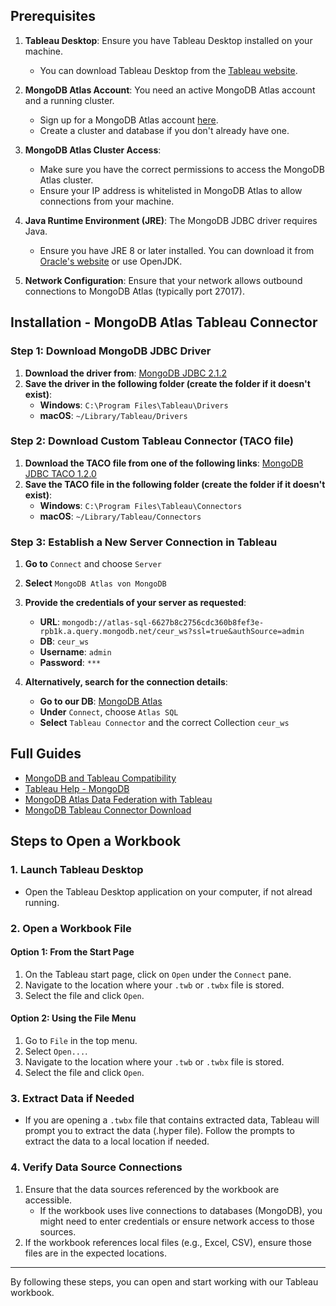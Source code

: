 ## Prerequisites
1. **Tableau Desktop**: Ensure you have Tableau Desktop installed on your machine.
   - You can download Tableau Desktop from the [Tableau website](https://www.tableau.com/products/desktop).
   
2. **MongoDB Atlas Account**: You need an active MongoDB Atlas account and a running cluster.
   - Sign up for a MongoDB Atlas account [here](https://www.mongodb.com/cloud/atlas).
   - Create a cluster and database if you don't already have one.

3. **MongoDB Atlas Cluster Access**:
   - Make sure you have the correct permissions to access the MongoDB Atlas cluster.
   - Ensure your IP address is whitelisted in MongoDB Atlas to allow connections from your machine.

4. **Java Runtime Environment (JRE)**: The MongoDB JDBC driver requires Java.
   - Ensure you have JRE 8 or later installed. You can download it from [Oracle's website](https://www.oracle.com/java/technologies/javase-downloads.html) or use OpenJDK.

5. **Network Configuration**: Ensure that your network allows outbound connections to MongoDB Atlas (typically port 27017).

## Installation - MongoDB Atlas Tableau Connector

### Step 1: Download MongoDB JDBC Driver
1. **Download the driver from**: [MongoDB JDBC 2.1.2](https://repo1.maven.org/maven2/org/mongodb/mongodb-jdbc/2.1.2/)
2. **Save the driver in the following folder (create the folder if it doesn't exist)**:
   - **Windows**: `C:\Program Files\Tableau\Drivers`
   - **macOS**: `~/Library/Tableau/Drivers`

### Step 2: Download Custom Tableau Connector (TACO file)
1. **Download the TACO file from one of the following links**: [MongoDB JDBC TACO 1.2.0](https://translators-connectors-releases.s3.amazonaws.com/mongo-tableau-connector/mongodb-jdbc-1.2.0.taco)
2. **Save the TACO file in the following folder (create the folder if it doesn't exist)**:
   - **Windows**: `C:\Program Files\Tableau\Connectors`
   - **macOS**: `~/Library/Tableau/Connectors`

### Step 3: Establish a New Server Connection in Tableau
1. **Go to** `Connect` and choose `Server`
2. **Select** `MongoDB Atlas von MongoDB`
3. **Provide the credentials of your server as requested**:
   - **URL**: `mongodb://atlas-sql-6627b8c2756cdc360b8fef3e-rpb1k.a.query.mongodb.net/ceur_ws?ssl=true&authSource=admin`
   - **DB**: `ceur_ws`
   - **Username**: `admin`
   - **Password**: `***`

4. **Alternatively, search for the connection details**:
   - **Go to our DB**: [MongoDB Atlas](https://cloud.mongodb.com/v2/6627b85d3306e4391ba7a287#/overview)
   - **Under** `Connect`, choose `Atlas SQL`
   - **Select** `Tableau Connector` and the correct Collection `ceur_ws`

## Full Guides
- [MongoDB and Tableau Compatibility](https://www.mongodb.com/resources/products/compatibilities/mongodb-tableau?jmp=tbl)
- [Tableau Help - MongoDB](https://help.tableau.com/current/pro/desktop/en-us/examples_mongodb.htm)
- [MongoDB Atlas Data Federation with Tableau](https://www.mongodb.com/docs/atlas/data-federation/query/sql/tableau/connect/)
- [MongoDB Tableau Connector Download](https://www.mongodb.com/try/download/tableau-connector)


## Steps to Open a Workbook

### 1. Launch Tableau Desktop
- Open the Tableau Desktop application on your computer, if not alread running.

### 2. Open a Workbook File

#### Option 1: From the Start Page
1. On the Tableau start page, click on `Open` under the `Connect` pane.
2. Navigate to the location where your `.twb` or `.twbx` file is stored.
3. Select the file and click `Open`.

#### Option 2: Using the File Menu
1. Go to `File` in the top menu.
2. Select `Open...`.
3. Navigate to the location where your `.twb` or `.twbx` file is stored.
4. Select the file and click `Open`.

### 3. Extract Data if Needed
- If you are opening a `.twbx` file that contains extracted data, Tableau will prompt you to extract the data (.hyper file). Follow the prompts to extract the data to a local location if needed.

### 4. Verify Data Source Connections
1. Ensure that the data sources referenced by the workbook are accessible.
   - If the workbook uses live connections to databases (MongoDB), you might need to enter credentials or ensure network access to those sources.
2. If the workbook references local files (e.g., Excel, CSV), ensure those files are in the expected locations.

---

By following these steps, you can open and start working with our Tableau workbook.
